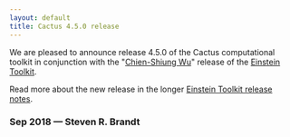 ```yaml
---
layout: default
title: Cactus 4.5.0 release
---
```

We are pleased to announce release 4.5.0 of the Cactus computational
toolkit in conjunction with the "[Chien-Shiung
Wu](https://en.wikipedia.org/wiki/Chien-Shiung_Wu)" release of the
[Einstein Toolkit](https://einsteintoolkit.org).

Read more about the new release in the longer [Einstein Toolkit release
notes](https://einsteintoolkit.org/about/releases/ET_2018_09_announcement.html).

### Sep 2018 — Steven R. Brandt
